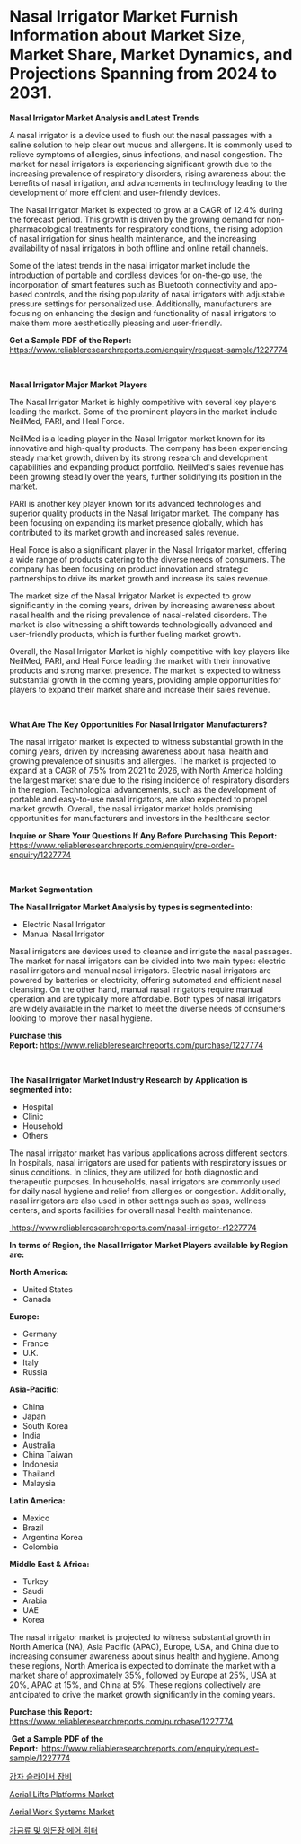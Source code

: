 <p><h1>Nasal Irrigator Market Furnish Information about Market Size, Market Share, Market Dynamics, and Projections Spanning from 2024 to 2031.</h1></p><p><strong>Nasal Irrigator Market Analysis and Latest Trends</strong></p>
<p><p>A nasal irrigator is a device used to flush out the nasal passages with a saline solution to help clear out mucus and allergens. It is commonly used to relieve symptoms of allergies, sinus infections, and nasal congestion. The market for nasal irrigators is experiencing significant growth due to the increasing prevalence of respiratory disorders, rising awareness about the benefits of nasal irrigation, and advancements in technology leading to the development of more efficient and user-friendly devices.</p><p>The Nasal Irrigator Market is expected to grow at a CAGR of 12.4% during the forecast period. This growth is driven by the growing demand for non-pharmacological treatments for respiratory conditions, the rising adoption of nasal irrigation for sinus health maintenance, and the increasing availability of nasal irrigators in both offline and online retail channels.</p><p>Some of the latest trends in the nasal irrigator market include the introduction of portable and cordless devices for on-the-go use, the incorporation of smart features such as Bluetooth connectivity and app-based controls, and the rising popularity of nasal irrigators with adjustable pressure settings for personalized use. Additionally, manufacturers are focusing on enhancing the design and functionality of nasal irrigators to make them more aesthetically pleasing and user-friendly.</p></p>
<p><strong>Get a Sample PDF of the Report:&nbsp;</strong> <a href="https://www.reliableresearchreports.com/enquiry/request-sample/1227774">https://www.reliableresearchreports.com/enquiry/request-sample/1227774</a></p>
<p>&nbsp;</p>
<p><strong>Nasal Irrigator Major Market Players</strong></p>
<p><p>The Nasal Irrigator Market is highly competitive with several key players leading the market. Some of the prominent players in the market include NeilMed, PARI, and Heal Force.</p><p>NeilMed is a leading player in the Nasal Irrigator market known for its innovative and high-quality products. The company has been experiencing steady market growth, driven by its strong research and development capabilities and expanding product portfolio. NeilMed's sales revenue has been growing steadily over the years, further solidifying its position in the market.</p><p>PARI is another key player known for its advanced technologies and superior quality products in the Nasal Irrigator market. The company has been focusing on expanding its market presence globally, which has contributed to its market growth and increased sales revenue.</p><p>Heal Force is also a significant player in the Nasal Irrigator market, offering a wide range of products catering to the diverse needs of consumers. The company has been focusing on product innovation and strategic partnerships to drive its market growth and increase its sales revenue.</p><p>The market size of the Nasal Irrigator Market is expected to grow significantly in the coming years, driven by increasing awareness about nasal health and the rising prevalence of nasal-related disorders. The market is also witnessing a shift towards technologically advanced and user-friendly products, which is further fueling market growth.</p><p>Overall, the Nasal Irrigator Market is highly competitive with key players like NeilMed, PARI, and Heal Force leading the market with their innovative products and strong market presence. The market is expected to witness substantial growth in the coming years, providing ample opportunities for players to expand their market share and increase their sales revenue.</p></p>
<p>&nbsp;</p>
<p><strong>What Are The Key Opportunities For Nasal Irrigator Manufacturers?</strong></p>
<p><p>The nasal irrigator market is expected to witness substantial growth in the coming years, driven by increasing awareness about nasal health and growing prevalence of sinusitis and allergies. The market is projected to expand at a CAGR of 7.5% from 2021 to 2026, with North America holding the largest market share due to the rising incidence of respiratory disorders in the region. Technological advancements, such as the development of portable and easy-to-use nasal irrigators, are also expected to propel market growth. Overall, the nasal irrigator market holds promising opportunities for manufacturers and investors in the healthcare sector.</p></p>
<p><strong>Inquire or Share Your Questions If Any Before Purchasing This Report:</strong> <a href="https://www.reliableresearchreports.com/enquiry/pre-order-enquiry/1227774">https://www.reliableresearchreports.com/enquiry/pre-order-enquiry/1227774</a></p>
<p>&nbsp;</p>
<p><strong>Market Segmentation</strong></p>
<p><strong>The Nasal Irrigator Market Analysis by types is segmented into:</strong></p>
<p><ul><li>Electric Nasal Irrigator</li><li>Manual Nasal Irrigator</li></ul></p>
<p><p>Nasal irrigators are devices used to cleanse and irrigate the nasal passages. The market for nasal irrigators can be divided into two main types: electric nasal irrigators and manual nasal irrigators. Electric nasal irrigators are powered by batteries or electricity, offering automated and efficient nasal cleansing. On the other hand, manual nasal irrigators require manual operation and are typically more affordable. Both types of nasal irrigators are widely available in the market to meet the diverse needs of consumers looking to improve their nasal hygiene.</p></p>
<p><strong>Purchase this Report:&nbsp;</strong><a href="https://www.reliableresearchreports.com/purchase/1227774">https://www.reliableresearchreports.com/purchase/1227774</a></p>
<p>&nbsp;</p>
<p><strong>The Nasal Irrigator Market Industry Research by Application is segmented into:</strong></p>
<p><ul><li>Hospital</li><li>Clinic</li><li>Household</li><li>Others</li></ul></p>
<p><p>The nasal irrigator market has various applications across different sectors. In hospitals, nasal irrigators are used for patients with respiratory issues or sinus conditions. In clinics, they are utilized for both diagnostic and therapeutic purposes. In households, nasal irrigators are commonly used for daily nasal hygiene and relief from allergies or congestion. Additionally, nasal irrigators are also used in other settings such as spas, wellness centers, and sports facilities for overall nasal health maintenance.</p></p>
<p><a href="https://www.reliableresearchreports.com/nasal-irrigator-r1227774">&nbsp;https://www.reliableresearchreports.com/nasal-irrigator-r1227774</a></p>
<p><strong>In terms of Region, the Nasal Irrigator Market Players available by Region are:</strong></p>
<p>
    <p> <strong> North America: </strong>
        <ul>
            <li>United States</li>
            <li>Canada</li>
        </ul>
        </p> 
    <p> <strong> Europe: </strong>
        <ul>
            <li>Germany</li>
            <li>France</li>
            <li>U.K.</li>
            <li>Italy</li>
            <li>Russia</li>
        </ul>
        </p> 
    <p> <strong> Asia-Pacific: </strong>
        <ul>
            <li>China</li>
            <li>Japan</li>
            <li>South Korea</li>
            <li>India</li>
            <li>Australia</li>
            <li>China Taiwan</li>
            <li>Indonesia</li>
            <li>Thailand</li>
            <li>Malaysia</li>
        </ul>
        </p> 
    <p> <strong> Latin America: </strong>
        <ul>
            <li>Mexico</li>
            <li>Brazil</li>
            <li>Argentina Korea</li>
            <li>Colombia</li>
        </ul>
        </p> 
    <p> <strong> Middle East & Africa: </strong>
        <ul>
            <li>Turkey</li>
            <li>Saudi</li>
            <li>Arabia</li>
            <li>UAE</li>
            <li>Korea</li>
        </ul>
    </p>
    </p>
<p><p>The nasal irrigator market is projected to witness substantial growth in North America (NA), Asia Pacific (APAC), Europe, USA, and China due to increasing consumer awareness about sinus health and hygiene. Among these regions, North America is expected to dominate the market with a market share of approximately 35%, followed by Europe at 25%, USA at 20%, APAC at 15%, and China at 5%. These regions collectively are anticipated to drive the market growth significantly in the coming years.</p></p>
<p><strong>Purchase this Report: </strong><a href="https://www.reliableresearchreports.com/purchase/1227774">https://www.reliableresearchreports.com/purchase/1227774</a></p>
<p>&nbsp;<strong>Get a Sample PDF of the Report:&nbsp;&nbsp;</strong><a href="https://www.reliableresearchreports.com/enquiry/request-sample/1227774">https://www.reliableresearchreports.com/enquiry/request-sample/1227774</a></p>
<p><strong></strong></p>
<p><p><a href="https://github.com/RichardLueilwitz787/Market-Research-Report-List-2/blob/main/1766150181412.md">감자 슬라이서 장비</a></p><p><a href="https://github.com/rionkhanvai01/Market-Research-Report-List-1/blob/main/aerial-lifts-platforms-market.md">Aerial Lifts Platforms Market</a></p><p><a href="https://github.com/haleemasakdiya1/Market-Research-Report-List-1/blob/main/aerial-work-systems-market.md">Aerial Work Systems Market</a></p><p><a href="https://github.com/kein8762/Market-Research-Report-List-2/blob/main/2501996181413.md">가금류 및 양돈장 에어 히터</a></p></p>